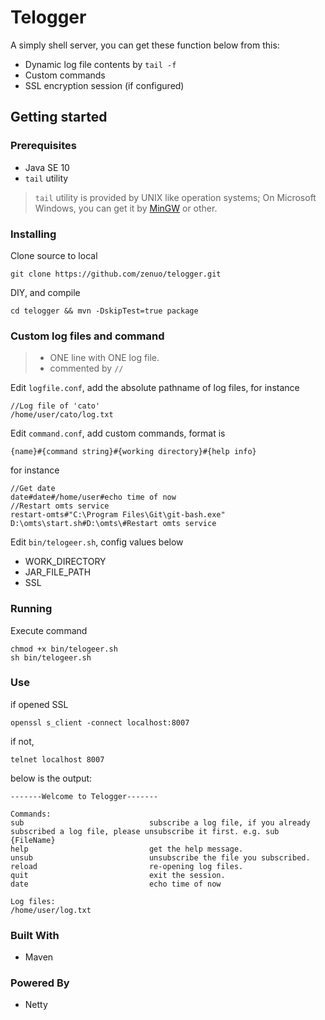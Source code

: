 # Telogger

A simply shell server, you can get these function below from this:
* Dynamic log file contents by `tail -f`
* Custom commands
* SSL encryption session (if configured)

## Getting started

### Prerequisites

* Java SE 10
* `tail` utility

> `tail` utility is provided by UNIX like operation systems; On Microsoft Windows, you can get it by [MinGW](http://www.mingw.org/) or other.

### Installing
Clone source to local
```
git clone https://github.com/zenuo/telogger.git
```
DIY, and compile
```
cd telogger && mvn -DskipTest=true package
```

### Custom log files and command
> * ONE line with ONE log file.
> * commented by `//`

Edit `logfile.conf`, add the absolute pathname of log files, for instance
```
//Log file of 'cato'
/home/user/cato/log.txt
```

Edit `command.conf`, add custom commands, format is 
```text
{name}#{command string}#{working directory}#{help info}
```
for instance
```text
//Get date
date#date#/home/user#echo time of now
//Restart omts service
restart-omts#"C:\Program Files\Git\git-bash.exe" D:\omts\start.sh#D:\omts\#Restart omts service
```

Edit `bin/telogeer.sh`, config values below
* WORK_DIRECTORY
* JAR_FILE_PATH
* SSL

### Running
Execute command
```text
chmod +x bin/telogeer.sh
sh bin/telogeer.sh
```

### Use
if opened SSL
```text
openssl s_client -connect localhost:8007
```
if not,
```text
telnet localhost 8007
```
below is the output:
```text
-------Welcome to Telogger-------

Commands:
sub                            subscribe a log file, if you already subscribed a log file, please unsubscribe it first. e.g. sub {FileName}
help                           get the help message.
unsub                          unsubscribe the file you subscribed.
reload                         re-opening log files.
quit                           exit the session.
date                           echo time of now

Log files:
/home/user/log.txt
```

### Built With
* Maven

### Powered By
* Netty